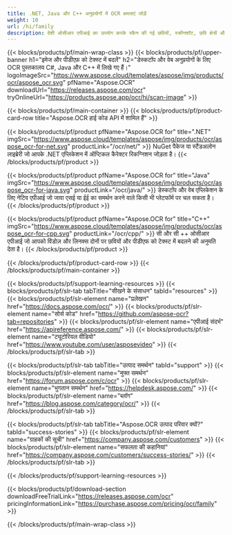 ```yaml
---
title: .NET, Java और C++ अनुप्रयोगों में OCR क्षमताएं जोड़ें
weight: 10
url: /hi/family
description: देशी ओसीआर एपीआई का उपयोग करके स्कैन की गई छवियों, स्क्रीनशॉट, छवि क्षेत्रों और पीडीएफ फाइलों को .NET, जावा और सी ++ अनुप्रयोगों में टेक्स्ट में कनवर्ट करें।
---
```


{{< blocks/products/pf/main-wrap-class >}}
{{< blocks/products/pf/upper-banner h1="इमेज और पीडीएफ़ को टेक्स्ट में बदलें" h2="डेस्कटॉप और वेब अनुप्रयोगों के लिए OCR पुस्तकालय C#, Java और C++ में लिखे गए हैं।" logoImageSrc="https://www.aspose.cloud/templates/aspose/img/products/ocr/aspose_ocr.svg" pfName="Aspose.OCR" downloadUrl="https://releases.aspose.com/ocr" tryOnlineUrl="https://products.aspose.app/ocr/hi/scan-image" >}}

{{< blocks/products/pf/main-container >}}
{{< blocks/products/pf/product-card-row title="Aspose.OCR हाई कोड API में शामिल हैं" >}}

{{< blocks/products/pf/product pfName="Aspose.OCR for" title=".NET" imgSrc="https://www.aspose.cloud/templates/aspose/img/products/ocr/aspose_ocr-for-net.svg" productLink="/ocr/net/" >}}
NuGet पैकेज या स्टैंडअलोन लाइब्रेरी जो आपके .NET एप्लिकेशन में ऑप्टिकल कैरेक्टर रिकग्निशन जोड़ता है।
{{< /blocks/products/pf/product >}}

{{< blocks/products/pf/product pfName="Aspose.OCR for" title="Java" imgSrc="https://www.aspose.cloud/templates/aspose/img/products/ocr/aspose_ocr-for-java.svg" productLink="/ocr/java/" >}}
डेस्कटॉप और वेब एप्लिकेशन के लिए नेटिव एपीआई जो जावा एसई या ईई का समर्थन करने वाले किसी भी प्लेटफॉर्म पर चल सकता है।
{{< /blocks/products/pf/product >}}

{{< blocks/products/pf/product pfName="Aspose.OCR for" title="C++" imgSrc="https://www.aspose.cloud/templates/aspose/img/products/ocr/aspose_ocr-for-cpp.svg" productLink="/ocr/cpp/" >}}
सी और सी ++ ओसीआर एपीआई जो आपको विंडोज़ और लिनक्स दोनों पर छवियों और पीडीएफ को टेक्स्ट में बदलने की अनुमति देता है।
{{< /blocks/products/pf/product >}}

{{< /blocks/products/pf/product-card-row >}}
{{< /blocks/products/pf/main-container >}}

{{< blocks/products/pf/support-learning-resources >}}
{{< blocks/products/pf/slr-tab tabTitle="सीखने के संसाधन" tabId="resources" >}}
{{< blocks/products/pf/slr-element name="प्रलेखन" href="https://docs.aspose.com/ocr/" >}}
{{< blocks/products/pf/slr-element name="सोर्स कोड" href="https://github.com/aspose-ocr?tab=repositories" >}}
{{< blocks/products/pf/slr-element name="एपीआई संदर्भ" href="https://apireference.aspose.com/" >}}
{{< blocks/products/pf/slr-element name="ट्यूटोरियल वीडियो" href="https://www.youtube.com/user/asposevideo" >}}
{{< /blocks/products/pf/slr-tab >}}

{{< blocks/products/pf/slr-tab tabTitle="उत्पाद समर्थन" tabId="support" >}}
{{< blocks/products/pf/slr-element name="मुफ्त समर्थन" href="https://forum.aspose.com/c/ocr" >}}
{{< blocks/products/pf/slr-element name="भुगतान समर्थन" href="https://helpdesk.aspose.com/" >}}
{{< blocks/products/pf/slr-element name="ब्लॉग" href="https://blog.aspose.com/category/ocr/" >}}
{{< /blocks/products/pf/slr-tab >}}

{{< blocks/products/pf/slr-tab tabTitle="Aspose.OCR उत्पाद परिवार क्यों?" tabId="success-stories" >}}
{{< blocks/products/pf/slr-element name="ग्राहकों की सूची" href="https://company.aspose.com/customers" >}}
{{< blocks/products/pf/slr-element name="सफलता की कहानियां" href="https://company.aspose.com/customers/success-stories/" >}}
{{< /blocks/products/pf/slr-tab >}}

{{< /blocks/products/pf/support-learning-resources >}}

{{< blocks/products/pf/download-section downloadFreeTrialLink="https://releases.aspose.com/ocr" pricingInformationLink="https://purchase.aspose.com/pricing/ocr/family" >}}

{{< /blocks/products/pf/main-wrap-class >}}